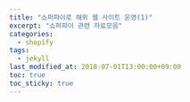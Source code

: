 ```yaml
---
title: "쇼퍼파이로 해외 웹 사이트 운영(1)"
excerpt: "쇼퍼파이 관련 자료모음"
categories:
  - shopify
tags:
  - jekyll
last_modified_at: 2018-07-01T13:00:00+09:00
toc: true
toc_sticky: true
---
```

